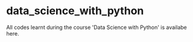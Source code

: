 # data_science_with_python
All codes learnt during the course 'Data Science with Python' is availabe here.
